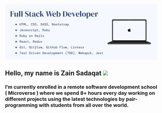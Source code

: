 ![CoverImage](/cover-image.jpg)

<h2>Hello, my name is Zain Sadaqat <img src="https://media.giphy.com/media/hvRJCLFzcasrR4ia7z/giphy.gif" width="25px"> </h2>
<h3>I’m currently enrolled in a remote software development school ( Microverse ) where we spend 8+ hours every day working on different projects using the latest technologies by pair-programming with students from all over the world.</h3>

